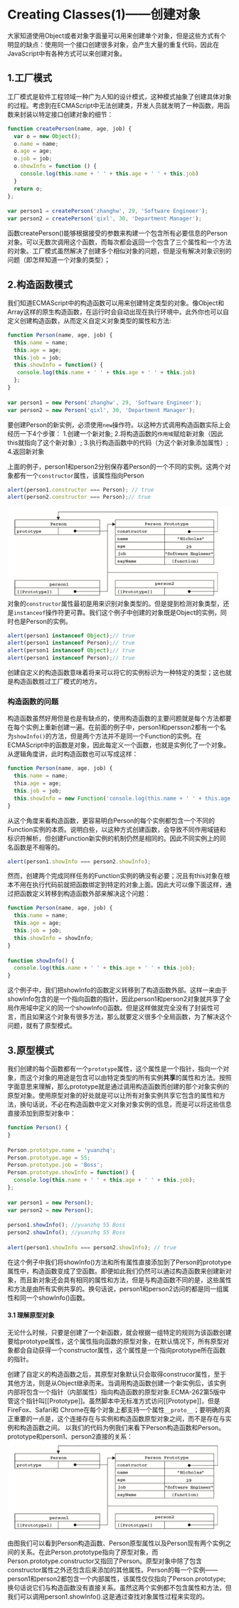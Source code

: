# Creating Classes(1)——创建对象
大家知道使用Object或者对象字面量可以用来创建单个对象，但是这些方式有个明显的缺点：使用同一个接口创建很多对象，会产生大量的重复代码，因此在JavaScript中有各种方式可以来创建对象。

## 1.工厂模式
工厂模式是软件工程领域一种广为人知的设计模式，这种模式抽象了创建具体对象的过程。考虑到在ECMAScript中无法创建类，开发人员就发明了一种函数，用函数来封装以特定接口创建对象的细节：
```javascript
function createPerson(name, age, job) {
  var o = new Object();
  o.name = name;
  o.age = age;
  o.job = job;
  o.showInfo = function () {
    console.log(this.name + ' ' + this.age + ' ' + this.job)
  }
  return o;
};

var person1 = createPerson('zhanghw', 29, 'Software Engineer');
var person2 = createPerson('qixl', 30, 'Department Manager');
```
函数createPerson()能够根据接受的参数来构建一个包含所有必要信息的Person对象。可以无数次调用这个函数，而每次都会返回一个包含了三个属性和一个方法的对象。工厂模式虽然解决了创建多个相似对象的问题，但是没有解决对象识别的问题（即怎样知道一个对象的类型）；
## 2.构造函数模式
我们知道ECMAScript中的构造函数可以用来创建特定类型的对象。像Object和Array这样的原生构造函数，在运行时会自动出现在执行环境中。此外你也可以自定义创建构造函数，从而定义自定义对象类型的属性和方法:
```javascript
function Person(name, age, job) {
  this.name = name;
  this.age = age;
  this.job = job;
  this.showInfo = function() {
   console.log(this.name + ' ' + this.age + ' ' + this.job)
  };
}

var person1 = new Person('zhanghw', 29, 'Software Engineer');
var person2 = new Person('qixl', 30, 'Department Manager');
```
要创建Person的新实例，必须使用`new`操作符。以这种方式调用构造函数实际上会经历一下4个步骤：
1.创建一个新对象;
2.将构造函数的`作用域`赋给新对象（因此this就指向了这个新对象）;
3.执行构造函数中的代码（为这个新对象添加属性）;
4.返回新对象

上面的例子，person1和person2分别保存着Person的一个不同的实例。这两个对象都有一个`constructor`属性，该属性指向Person
```javascript
alert(person1.constructor === Person); // true
alert(person2.constructor === Person);// true
```
![img](https://github.com/DIST-XDATA/Library/blob/master/Dojo%20Tutorial/images/prototype.png)
对象的`constructor`属性最初是用来识别对象类型的。但是提到检测对象类型，还是`instanceof`操作符更可靠。我们这个例子中创建的对象既是Object的实例，同时也是Person的实例。
```javascript
alert(person1 instanceof Object);// true
alert(person1 instanceof Person);// true
alert(person1 instanceof Object);// true
alert(person1 instanceof Person);// true
```
创建自定义的构造函数意味着将来可以将它的实例标识为一种特定的类型；这也就是构造函数胜过工厂模式的地方。
### 构造函数的问题

构造函数虽然好用但是也是有缺点的，使用构造函数的主要问题就是每个方法都要在每个实例上重新创建一遍。在前面的例子中，person1和persson2都有一个名为`showInfo()`的方法，但是两个方法并不是同一个Function的实例。在ECMAScript中的函数是对象，因此每定义一个函数，也就是实例化了一个对象。从逻辑角度讲，此时构造函数也可以写成这样：

```javascript
function Person(name, age, job) {
  this.name = name;
  thia.age = age;
  this.job = job;
  this.showInfo = new Function('console.log(this.name + ' ' + this.age + ' ' + this.job)');
}
```
从这个角度来看构造函数，更容易明白Person的每个实例都包含一个不同的Function实例的本质。说明白些，以这种方式创建函数，会导致不同作用域链和标识符解析，但创建Function新实例的机制仍然是相同的。因此不同实例上的同名函数是不相等的。

```javascript
alert(person1.showInfo === person2.showInfo);
```
然而，创建两个完成同样任务的Function实例的确没有必要；况且有this对象在根本不用在执行代码前就把函数绑定到特定的对象上面。因此大可以像下面这样，通过把函数定义转移到构造函数外部来解决这个问题：
```javascript
function Person(name, age, job) {
  this.name = name;
  this.age = age;
  this.job = job;
  this.showInfo = showInfo; 
}

function showInfo() {
  console.log(this.name + ' ' + this.age + ' ' + this.job);
}
```
这个例子中，我们把showInfo的函数定义转移到了构造函数外部。这样一来由于showInfo包含的是一个指向函数的指针，因此person1和person2对象就共享了全局作用域中定义的同一个showInfo()函数。但是这样做就完全没有了封装性可言，而且如果这个对象有很多方法，那么就要定义很多个全局函数，为了解决这个问题，就有了原型模式。

## 3.原型模式
我们创建的每个函数都有一个`prototype`属性，这个属性是一个指针，指向一个对象，而这个对象的用途是包含可以由特定类型的所有实例**共享**的属性和方法。按照字面意思来理解，那么prototype就是通过调用构造函数而创建的那个对象实例的原型对象。使用原型对象的好处就是可以让所有对象实例共享它包含的属性和方法，换句话说，不必在构造函数中定义对象对象实例的信息，而是可以将这些信息直接添加到原型对象中：
```javascript
function Person() {
}

Person.prototype.name = 'yuanzhq';
Person.prototype.age = 55;
Person.prototype.job = 'Boss';
Person.prototype.showInfo = function() {
  console.log(this.name + ' ' + this.age + ' ' + this.job);
};

var person1 = new Person();
var person2 = new Person();

person1.showInfo(); //yuanzhq 55 Boss
person2.showInfo(); //yuanzhq 55 Boss

alert(person1.showInfo === person2.showInfo); // true
```
在这个例子中我们将showInfo()方法和所有属性直接添加到了Person的prototype属性中，构造函数变成了空函数。即便如此我们仍然可以通过构造函数来创建新对象，而且新对象还会具有相同的属性和方法，但是与构造函数不同的是，这些属性和方法是由所有实例共享的。换句话说，person1和person2访问的都是同一组属性和同一个showInfo()函数。
#### 3.1 理解原型对象
 无论什么时候，只要是创建了一个新函数，就会根据一组特定的规则为该函数创建要给prototype属性，这个属性指向函数的原型对象，在默认情况下，所有原型对象都会自动获得一个constructor属性，这个属性是一个指向prototype所在函数的指针。
 
 创建了自定义的构造函数之后，其原型对象默认只会取得construcor属性，至于其他方法，则是从Object继承而来。当调用构造函数创建一个新实例后，该实例内部将包含一个指针（内部属性）指向构造函数的原型对象.ECMA-262第5版中管这个指针叫[[Prototype]]。虽然脚本中无标准方式访问[[Prototype]]，但是FireFox、Safari和 Chrome在每个对象上都支持一个属性`__proto__`；要明确的真正重要的一点是，这个连接存在与实例和构造函数原型对象之间，而不是存在与实例和构造函数之间。
 以我们的代码为例我们来看下Person构造函数和Person。prototype和person1、person2直接的关系：
 ![img](https://github.com/DIST-XDATA/Library/blob/master/Dojo%20Tutorial/images/prototype.png)
 
 由图我们可以看到Person构造函数、Person原型属性以及Person现有两个实例之间的关系。在此Person.prototype指向了原型对象，而Person.prototype.constructor又指回了Person。原型对象中除了包含constructor属性之外还包含后来添加的其他属性。Person的每一个实例——person1和person2都包含一个内部属性，该属性仅仅指向了Person.prototype;换句话说它们与构造函数没有直接关系。虽然这两个实例都不包含属性和方法，但我们可以调用person1.showInfo().这是通过查找对象属性过程来实现的。
